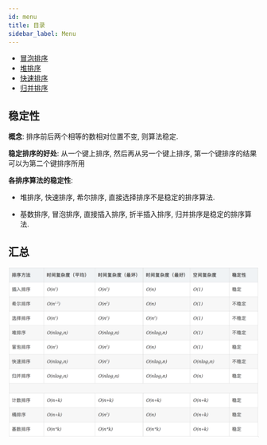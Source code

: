 ```yaml
---
id: menu
title: 目录
sidebar_label: Menu
---
```


- [冒泡排序](/algorithm-design/sort/bubble)
- [堆排序](/algorithm-design/sort/heap)
- [快速排序](/algorithm-design/sort/quick)
- [归并排序](/algorithm-design/sort/merge)

## 稳定性

**概念**: 排序前后两个相等的数相对位置不变, 则算法稳定.

**稳定排序的好处**: 从一个键上排序, 然后再从另一个键上排序, 第一个键排序的结果可以为第二个键排序所用

**各排序算法的稳定性**:

- 堆排序, 快速排序, 希尔排序, 直接选择排序不是稳定的排序算法.

- 基数排序, 冒泡排序, 直接插入排序, 折半插入排序, 归并排序是稳定的排序算法.

## 汇总

![排序汇总](../../static/img/sort.png)
